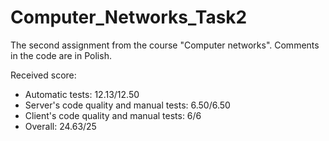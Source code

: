 # Computer_Networks_Task2
The second assignment from the course "Computer networks". Comments in the code are in Polish. 

Received score: 
* Automatic tests: 12.13/12.50
* Server's code quality and manual tests: 6.50/6.50
* Client's code quality and manual tests: 6/6
* Overall: 24.63/25
